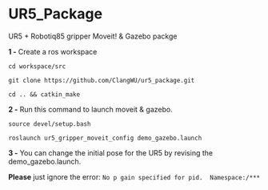 # UR5_Package
UR5 + Robotiq85 gripper Moveit! &amp; Gazebo packge

**1 -** Create a ros workspace 

`cd workspace/src`

`git clone https://github.com/ClangWU/ur5_package.git`

`cd .. && catkin_make`

**2 -** Run this command to launch moveit & gazebo. 

`source devel/setup.bash`

`roslaunch ur5_gripper_moveit_config demo_gazebo.launch`

**3 -** You can change the initial pose for the UR5 by revising the demo_gazebo.launch.

**Please** just ignore the error: `No p gain specified for pid.  Namespace:/***`
